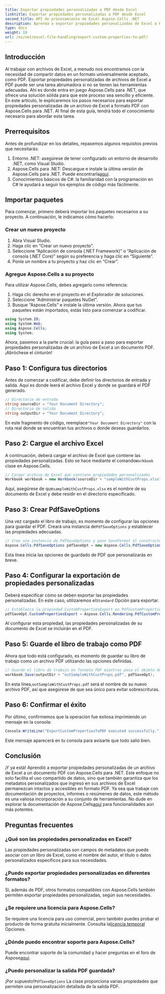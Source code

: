 ```yaml
---
title: Exportar propiedades personalizadas a PDF desde Excel
linktitle: Exportar propiedades personalizadas a PDF desde Excel
second_title: API de procesamiento de Excel Aspose.Cells .NET
description: Aprenda a exportar propiedades personalizadas de Excel a PDF con Aspose.Cells para .NET en esta guía paso a paso. Agilice el uso compartido de datos.
type: docs
weight: 10
url: /es/net/excel-file-handling/export-custom-properties-to-pdf/
---
```

## Introducción
Al trabajar con archivos de Excel, a menudo nos encontramos con la necesidad de compartir datos en un formato universalmente aceptado, como PDF. Exportar propiedades personalizadas de archivos de Excel a PDF puede ser una tarea abrumadora si no se tienen las herramientas adecuadas. Ahí es donde entra en juego Aspose.Cells para .NET, que ofrece una solución sólida para que este proceso sea sencillo y eficiente. En este artículo, le explicaremos los pasos necesarios para exportar propiedades personalizadas de un archivo de Excel a formato PDF con Aspose.Cells para .NET. Al final de esta guía, tendrá todo el conocimiento necesario para abordar esta tarea.
## Prerrequisitos
Antes de profundizar en los detalles, repasemos algunos requisitos previos que necesitarás:
1. Entorno .NET: asegúrese de tener configurado un entorno de desarrollo .NET, como Visual Studio.
2.  Aspose.Cells para .NET: Descargue e instale la última versión de Aspose.Cells para .NET. Puede encontrarla[aquí](https://releases.aspose.com/cells/net/).
3. Conocimientos básicos de C#: la familiaridad con la programación en C# le ayudará a seguir los ejemplos de código más fácilmente.
## Importar paquetes
Para comenzar, primero deberá importar los paquetes necesarios a su proyecto. A continuación, le indicamos cómo hacerlo:
### Crear un nuevo proyecto
1. Abra Visual Studio.
2. Haga clic en “Crear un nuevo proyecto”.
3. Seleccione “Aplicación de consola (.NET Framework)” o “Aplicación de consola (.NET Core)” según su preferencia y haga clic en “Siguiente”.
4. Ponle un nombre a tu proyecto y haz clic en “Crear”.
### Agregue Aspose.Cells a su proyecto
Para utilizar Aspose.Cells, debes agregarlo como referencia:
1. Haga clic derecho en el proyecto en el Explorador de soluciones.
2. Seleccione “Administrar paquetes NuGet”.
3. Busque “Aspose.Cells” e instale la última versión.
Ahora que tus paquetes están importados, estás listo para comenzar a codificar.

```csharp
using System.IO;
using System.Web;
using Aspose.Cells;
using System;
```

Ahora, pasemos a la parte crucial: la guía paso a paso para exportar propiedades personalizadas de un archivo de Excel a un documento PDF. ¡Abróchese el cinturón!
## Paso 1: Configura tus directorios
Antes de comenzar a codificar, debe definir los directorios de entrada y salida. Aquí es donde leerá el archivo Excel y donde se guardará el PDF generado.
```csharp
// Directorio de entrada
string sourceDir = "Your Document Directory";
// Directorio de salida
string outputDir = "Your Document Directory";
```
 En este fragmento de código, reemplace`"Your Document Directory"` con la ruta real donde se encuentran tus archivos o donde deseas guardarlos.
## Paso 2: Cargue el archivo Excel
 A continuación, deberá cargar el archivo de Excel que contiene las propiedades personalizadas. Esto se hace mediante el comando`Workbook` clase en Aspose.Cells.
```csharp
// Cargar archivo de Excel que contiene propiedades personalizadas
Workbook workbook = new Workbook(sourceDir + "sampleWithCustProps.xlsx");
```
 Aquí, asegúrese de que`sampleWithCustProps.xlsx` es el nombre de su documento de Excel y debe residir en el directorio especificado.
## Paso 3: Crear PdfSaveOptions
 Una vez cargado el libro de trabajo, es momento de configurar las opciones para guardar el PDF. Creará una instancia de`PdfSaveOptions` y establecer las propiedades adecuadas.
```csharp
// Cree una instancia de PdfSaveOptions y pase SaveFormat al constructor
Aspose.Cells.PdfSaveOptions pdfSaveOpt = new Aspose.Cells.PdfSaveOptions();
```
Esta línea inicia las opciones de guardado de PDF que personalizarás en breve.
## Paso 4: Configurar la exportación de propiedades personalizadas
Deberá especificar cómo se deben exportar las propiedades personalizadas. En este caso, utilizaremos el`Standard` Opción para exportar.
```csharp
// Establezca la propiedad CustomPropertiesExport en PdfCustomPropertiesExport.Standard
pdfSaveOpt.CustomPropertiesExport = Aspose.Cells.Rendering.PdfCustomPropertiesExport.Standard;
```
Al configurar esta propiedad, las propiedades personalizadas de su documento de Excel se incluirán en el PDF.
## Paso 5: Guarde el libro de trabajo como PDF
Ahora que todo está configurado, es momento de guardar su libro de trabajo como un archivo PDF utilizando las opciones definidas.
```csharp
// Guarde el libro de trabajo en formato PDF mientras pasa el objeto de PdfSaveOptions
workbook.Save(outputDir + "outSampleWithCustProps.pdf", pdfSaveOpt);
```
 En esta línea,`outSampleWithCustProps.pdf` será el nombre de su nuevo archivo PDF, así que asegúrese de que sea único para evitar sobrescrituras.
## Paso 6: Confirmar el éxito
Por último, confirmemos que la operación fue exitosa imprimiendo un mensaje en la consola:
```csharp
Console.WriteLine("ExportCustomPropertiesToPDF executed successfully.");
```
Este mensaje aparecerá en tu consola para avisarte que todo salió bien.
## Conclusión
¡Y ya está! Aprendió a exportar propiedades personalizadas de un archivo de Excel a un documento PDF con Aspose.Cells para .NET. Este enfoque no solo facilita el uso compartido de datos, sino que también garantiza que los metadatos personalizados que ingresó en sus archivos de Excel permanezcan intactos y accesibles en formato PDF. Ya sea que trabaje con documentación de proyectos, informes o resúmenes de datos, este método es una valiosa incorporación a su conjunto de herramientas. No dude en explorar la documentación de Aspose.Cells[aquí](https://reference.aspose.com/cells/net/) para funcionalidades aún más potentes.
## Preguntas frecuentes
### ¿Qué son las propiedades personalizadas en Excel?
Las propiedades personalizadas son campos de metadatos que puede asociar con un libro de Excel, como el nombre del autor, el título o datos personalizados específicos para sus necesidades.
### ¿Puedo exportar propiedades personalizadas en diferentes formatos?
Sí, además de PDF, otros formatos compatibles con Aspose.Cells también permiten exportar propiedades personalizadas, según sus necesidades.
### ¿Se requiere una licencia para Aspose.Cells?
Se requiere una licencia para uso comercial, pero también puedes probar el producto de forma gratuita inicialmente. Consulta la[licencia temporal](https://purchase.aspose.com/temporary-license/) Opciones.
### ¿Dónde puedo encontrar soporte para Aspose.Cells?
 Puede encontrar soporte de la comunidad y hacer preguntas en el foro de Aspose[aquí](https://forum.aspose.com/c/cells/9).
### ¿Puedo personalizar la salida PDF guardada?
 ¡Por supuesto!`PdfSaveOptions` La clase proporciona varias propiedades que permiten una personalización detallada de la salida PDF.